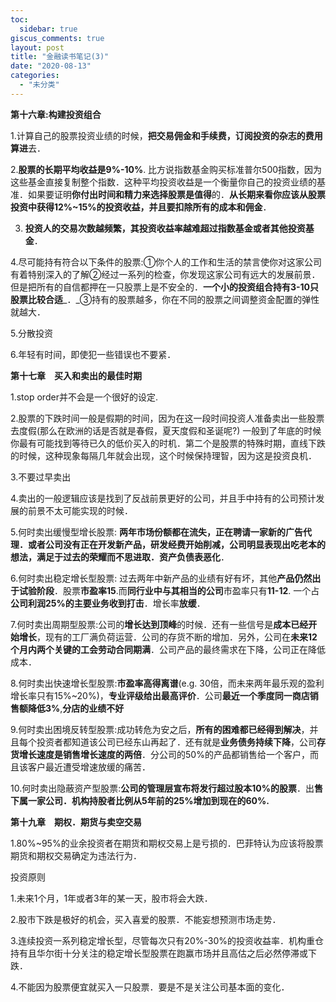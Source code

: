 ```yaml
---
toc:
  sidebar: true
giscus_comments: true
layout: post
title: "金融读书笔记(3)"
date: "2020-08-13"
categories: 
  - "未分类"
---
```


**第十六章:构建投资组合**

1.计算自己的股票投资业绩的时候，**把交易佣金和手续费，订阅投资的杂志的费用算进**去．

2.**股票的长期平均收益是9%-10%**. 比方说指数基金购买标准普尔500指数，因为这些基金直接复制整个指数．这种平均投资收益是一个衡量你自己的投资业绩的基准．如果要证明**你付出时间和精力来选择股票是值得**的．**从长期来看你应该从股票投资中获得12%~15%的投资收益，并且要扣除所有的成本和佣金**．

3. **投资人的交易次数越频繁，其投资收益率越难超过指数基金或者其他投资基金**．

4.尽可能持有符合以下条件的股票:①你个人的工作和生活的禁言使你对这家公司有着特别深入的了解②经过一系列的检查，你发现这家公司有远大的发展前景．　但是把所有的自信都押在一只股票上是不安全的．**一个小的投资组合持有3-10只股票比较合适**_．_③持有的股票越多，你在不同的股票之间调整资金配置的弹性就越大．

5.分散投资

6.年轻有时间，即使犯一些错误也不要紧．

**第十七章　买入和卖出的最佳时期**

1.stop order并不会是一个很好的设定.

2.股票的下跌时间一般是假期的时间，因为在这一段时间投资人准备卖出一些股票去度假(那么在欧洲的话是否就是春假，夏天度假和圣诞呢?) 一般到了年底的时候你最有可能找到等待已久的低价买入的时机．第二个是股票的特殊时期，直线下跌的时候，这种现象每隔几年就会出现，这个时候保持理智，因为这是投资良机．

3.不要过早卖出

4.卖出的一般逻辑应该是找到了反战前景更好的公司，并且手中持有的公司预计发展的前景不太可能实现的时候．

5.何时卖出缓慢型增长股票: **两年市场份额都在流失，正在聘请一家新的广告代理．或者公司没有正在开发新产品，研发经费开始削减，公司明显表现出吃老本的想法，满足于过去的荣耀而不思进取．资产负债表恶化**．

6.何时卖出稳定增长型股票: 过去两年中新产品的业绩有好有坏，其他**产品仍然出于试验阶段**．股票**市盈率15**.而**同行业中与其相当的公司**市盈率只有**11-12**. 一个占**公司利润25%的主要业务收到打击**．增长率**放缓**．

7.何时卖出周期型股票:公司的**增长达到顶峰**的时候．还有一些信号是**成本已经开始增长**，现有的工厂满负荷运营．公司的存货不断的增加．另外，公司在**未来12个月内两个关键的工会劳动合同期满**．公司产品的最终需求在下降，公司正在降低成本．

8.何时卖出快速增长型股票:**市盈率高得离谱**(e.g. 30倍，而未来两年最乐观的盈利增长率只有15%~20%)，**专业评级给出最高评价**．公司**最近一个季度同一商店销售额降低3%**,**分店的业绩不好**

9.何时卖出困境反转型股票:成功转危为安之后，**所有的困难都已经得到解决**，并且每个投资者都知道该公司已经东山再起了．还有就是**业务债务持续下降**，公司**存货增长速度是销售增长速度的两倍**．分公司的50%的产品都销售给一个客户，而且该客户最近遭受增速放缓的痛苦．

10.何时卖出隐蔽资产型股票:**公司的管理层宣布将发行超过股本10%的股票**．出**售下属一家公司．机构持股者比例从5年前的25%增加到现在的60%.**

**第十九章　期权．期货与卖空交易**

1.80%~95%的业余投资者在期货和期权交易上是亏损的．巴菲特认为应该将股票期货和期权交易确定为违法行为．

投资原则

1.未来1个月，1年或者3年的某一天，股市将会大跌．

2.股市下跌是极好的机会，买入喜爱的股票．不能妄想预测市场走势．

3.连续投资一系列稳定增长型，尽管每次只有20%-30%的投资收益率．机构重仓持有且华尔街十分关注的稳定增长型股票在跑赢市场并且高估之后必然停滞或下跌．

4.不能因为股票便宜就买入一只股票．要是不是关注公司基本面的变化．
